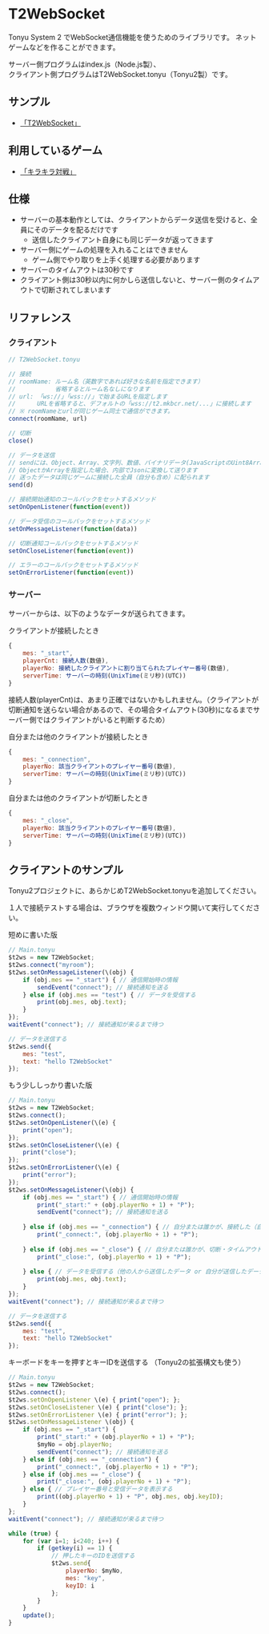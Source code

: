 # T2WebSocket

Tonyu System 2 でWebSocket通信機能を使うためのライブラリです。
ネットゲームなどを作ることができます。

サーバー側プログラムはindex.js（Node.js製）、  
クライアント側プログラムはT2WebSocket.tonyu（Tonyu2製）です。

## サンプル
- [「T2WebSocket」](https://www.tonyu.jp/project/viewProject.cgi?mainkey=897&)

## 利用しているゲーム
- [「キラキラ対戦」](https://www.tonyu.jp/project/viewProject.cgi?mainkey=894&)

## 仕様
- サーバーの基本動作としては、クライアントからデータ送信を受けると、全員にそのデータを配るだけです
  - 送信したクライアント自身にも同じデータが返ってきます
- サーバー側にゲームの処理を入れることはできません
  - ゲーム側でやり取りを上手く処理する必要があります
- サーバーのタイムアウトは30秒です
- クライアント側は30秒以内に何かしら送信しないと、サーバー側のタイムアウトで切断されてしまいます

## リファレンス

### クライアント

```javascript
// T2WebSocket.tonyu

// 接続
// roomName: ルーム名（英数字であれば好きな名前を指定できます）
//           省略するとルーム名なしになります
// url: 「ws://」「wss://」で始まるURLを指定します
//      URLを省略すると、デフォルトの「wss://t2.mkbcr.net/...」に接続します
// ※ roomNameとurlが同じゲーム同士で通信ができます。
connect(roomName, url)

// 切断
close()

// データを送信
// sendには、Object、Array、文字列、数値、バイナリデータ(JavaScriptのUint8Array等)などを送れます
// ObjectかArrayを指定した場合、内部でJsonに変換して送ります
// 送ったデータは同じゲームに接続した全員（自分も含め）に配られます
send(d)

// 接続開始通知のコールバックをセットするメソッド
setOnOpenListener(function(event))

// データ受信のコールバックをセットするメソッド
setOnMessageListener(function(data))

// 切断通知コールバックをセットするメソッド
setOnCloseListener(function(event))

// エラーのコールバックをセットするメソッド
setOnErrorListener(function(event))
```

### サーバー

サーバーからは、以下のようなデータが送られてきます。

クライアントが接続したとき
```javascript
{
    mes: "_start",
    playerCnt: 接続人数(数値),
    playerNo: 接続したクライアントに割り当てられたプレイヤー番号(数値),
    serverTime: サーバーの時刻(UnixTime(ミリ秒)(UTC))
}
```
接続人数(playerCnt)は、あまり正確ではないかもしれません。（クライアントが切断通知を送らない場合があるので、その場合タイムアウト(30秒)になるまでサーバー側ではクライアントがいると判断するため）

自分または他のクライアントが接続したとき
```javascript
{
    mes: "_connection",
    playerNo: 該当クライアントのプレイヤー番号(数値),
    serverTime: サーバーの時刻(UnixTime(ミリ秒)(UTC))
}
```

自分または他のクライアントが切断したとき
```javascript
{
    mes: "_close",
    playerNo: 該当クライアントのプレイヤー番号(数値),
    serverTime: サーバーの時刻(UnixTime(ミリ秒)(UTC))
}
```

## クライアントのサンプル

Tonyu2プロジェクトに、あらかじめT2WebSocket.tonyuを追加してください。

１人で接続テストする場合は、ブラウザを複数ウィンドウ開いて実行してください。

短めに書いた版

```javascript
// Main.tonyu
$t2ws = new T2WebSocket;
$t2ws.connect("myroom");
$t2ws.setOnMessageListener(\(obj) {
    if (obj.mes == "_start") { // 通信開始時の情報
        sendEvent("connect"); // 接続通知を送る
    } else if (obj.mes == "test") { // データを受信する
        print(obj.mes, obj.text);
    }
});
waitEvent("connect"); // 接続通知が来るまで待つ

// データを送信する
$t2ws.send({
    mes: "test",
    text: "hello T2WebSocket"
});
```

もう少ししっかり書いた版

```javascript
// Main.tonyu
$t2ws = new T2WebSocket;
$t2ws.connect();
$t2ws.setOnOpenListener(\(e) {
    print("open");
});
$t2ws.setOnCloseListener(\(e) {
    print("close");
});
$t2ws.setOnErrorListener(\(e) {
    print("error");
});
$t2ws.setOnMessageListener(\(obj) {
    if (obj.mes == "_start") { // 通信開始時の情報
        print("_start:" + (obj.playerNo + 1) + "P");
        sendEvent("connect"); // 接続通知を送る
        
    } else if (obj.mes == "_connection") { // 自分または誰かが、接続した（自分より先に接続した人は通知されない）
        print("_connect:", (obj.playerNo + 1) + "P");
        
    } else if (obj.mes == "_close") { // 自分または誰かが、切断・タイムアウトした（自分より後に切断した人は通知されない）
        print("_close:", (obj.playerNo + 1) + "P");
        
    } else { // データを受信する（他の人から送信したデータ or 自分が送信したデータが来る）
        print(obj.mes, obj.text);
    }
});
waitEvent("connect"); // 接続通知が来るまで待つ

// データを送信する
$t2ws.send({
    mes: "test",
    text: "hello T2WebSocket"
});
```

キーボードをキーを押すとキーIDを送信する
（Tonyu2の拡張構文も使う）

```javascript
// Main.tonyu
$t2ws = new T2WebSocket;
$t2ws.connect();
$t2ws.setOnOpenListener \(e) { print("open"); };
$t2ws.setOnCloseListener \(e) { print("close"); };
$t2ws.setOnErrorListener \(e) { print("error"); };
$t2ws.setOnMessageListener \(obj) {
    if (obj.mes == "_start") {
        print("_start:" + (obj.playerNo + 1) + "P");
        $myNo = obj.playerNo;
        sendEvent("connect"); // 接続通知を送る
    } else if (obj.mes == "_connection") {
        print("_connect:", (obj.playerNo + 1) + "P");
    } else if (obj.mes == "_close") {
        print("_close:", (obj.playerNo + 1) + "P");
    } else { // プレイヤー番号と受信データを表示する
        print((obj.playerNo + 1) + "P", obj.mes, obj.keyID);
    }
};
waitEvent("connect"); // 接続通知が来るまで待つ

while (true) {
    for (var i=1; i<240; i++) {
        if (getkey(i) == 1) {
            // 押したキーのIDを送信する
            $t2ws.send{
                playerNo: $myNo,
                mes: "key",
                keyID: i
            };
        }
    }
    update();
}
```

